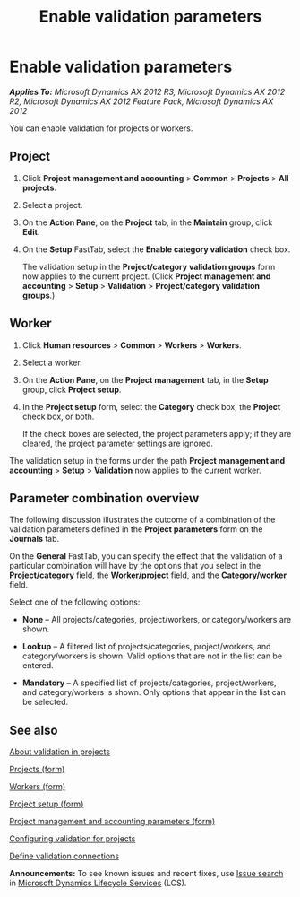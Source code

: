 ﻿---
title: Enable validation parameters
TOCTitle: Enable validation parameters
ms:assetid: ef66623d-1e13-4e0a-bfb5-d4fba8bed126
ms:mtpsurl: https://technet.microsoft.com/en-us/library/Aa551560(v=AX.60)
ms:contentKeyID: 36059919
ms.date: 04/18/2014
mtps_version: v=AX.60
f1_keywords:
- project
- worker
- validation parameters
---

# Enable validation parameters 


_**Applies To:** Microsoft Dynamics AX 2012 R3, Microsoft Dynamics AX 2012 R2, Microsoft Dynamics AX 2012 Feature Pack, Microsoft Dynamics AX 2012_

You can enable validation for projects or workers.

## Project

1.  Click **Project management and accounting** \> **Common** \> **Projects** \> **All projects**.

2.  Select a project.

3.  On the **Action Pane**, on the **Project** tab, in the **Maintain** group, click **Edit**.

4.  On the **Setup** FastTab, select the **Enable category validation** check box.
    
    The validation setup in the **Project/category validation groups** form now applies to the current project. (Click **Project management and accounting** \> **Setup** \> **Validation** \> **Project/category validation groups**.)

## Worker

1.  Click **Human resources** \> **Common** \> **Workers** \> **Workers**.

2.  Select a worker.

3.  On the **Action Pane**, on the **Project management** tab, in the **Setup** group, click **Project setup**.

4.  In the **Project setup** form, select the **Category** check box, the **Project** check box, or both.
    
    If the check boxes are selected, the project parameters apply; if they are cleared, the project parameter settings are ignored.

The validation setup in the forms under the path **Project management and accounting** \> **Setup** \> **Validation** now applies to the current worker.

## Parameter combination overview

The following discussion illustrates the outcome of a combination of the validation parameters defined in the **Project parameters** form on the **Journals** tab.

On the **General** FastTab, you can specify the effect that the validation of a particular combination will have by the options that you select in the **Project/category** field, the **Worker/project** field, and the **Category/worker** field.

Select one of the following options:

  - **None** – All projects/categories, project/workers, or category/workers are shown.

  - **Lookup** – A filtered list of projects/categories, project/workers, and category/workers is shown. Valid options that are not in the list can be entered.

  - **Mandatory** – A specified list of projects/categories, project/workers, and category/workers is shown. Only options that appear in the list can be selected.

## See also

[About validation in projects](about-validation-in-projects.md)

[Projects (form)](https://technet.microsoft.com/en-us/library/aa585245\(v=ax.60\))

[Workers (form)](https://technet.microsoft.com/en-us/library/aa583961\(v=ax.60\))

[Project setup (form)](https://technet.microsoft.com/en-us/library/hh209540\(v=ax.60\))

[Project management and accounting parameters (form)](https://technet.microsoft.com/en-us/library/aa599440\(v=ax.60\))

[Configuring validation for projects](configuring-validation-for-projects.md)

[Define validation connections](define-validation-connections.md)

  
**Announcements:** To see known issues and recent fixes, use [Issue search](http://go.microsoft.com/fwlink/?linkid=389258) in [Microsoft Dynamics Lifecycle Services](http://go.microsoft.com/fwlink/?linkid=306505) (LCS).

